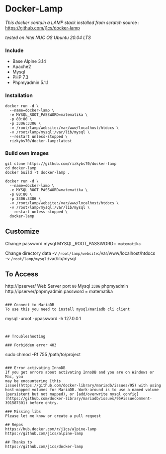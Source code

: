 # Docker-Lamp
*This docker contain a LAMP stack installed from scratch*
source : https://github.com/j1cs/docker-lamp

_tested on Intel NUC OS Ubuntu 20.04 LTS_

### Include
* Base Alpine 3.14
* Apache2
* Mysql
* PHP 7.3
* Phpmyadmin 5.1.1


### Installation
```
docker run -d \
  --name=docker-lamp \
  -e MYSQL_ROOT_PASSWORD=matematika \
  -p 80:80 \
  -p 3306:3306 \
  -v /root/lamp/website:/var/www/localhost/htdocs \
  -v /root/lamp/mysql:/var/lib/mysql \
  --restart unless-stopped \
  rizkybs70/docker-lamp:latest
```
### Build own images

```
git clone https://github.com/rizkybs70/docker-lamp
cd docker-lamp
docker build -t docker-lamp .
```
```
docker run -d \
  --name=docker-lamp \
  -e MYSQL_ROOT_PASSWORD=matematika \
  -p 80:80 \
  -p 3306:3306 \
  -v /root/lamp/website:/var/www/localhost/htdocs \
  -v /root/lamp/mysql:/var/lib/mysql \
  --restart unless-stopped \
  docker-lamp
```

## Customize
Change password mysql
MYSQL_ROOT_PASSWORD=``` matematika``` 

Change directory data
-v ```/root/lamp/website```:/var/www/localhost/htdocs \
-v ```/root/lamp/mysql```:/var/lib/mysql

## To Access
http://ipserver/
Web Server port ```80```
Mysql ```3306```
phpmyadmin http://ipserver/phpmyadmin
password = matematika


```

### Connect to MariaDB
To use this you need to install mysql/mariadb cli client
```
mysql -uroot -ppassword -h 127.0.0.1
```


## Troubleshooting

### Forbidden error 403 
```
sudo chmod -Rf 755 /path/to/project
``` 

### Error activating InnoDB
If you get errors about activating InnoDB and you are on Windows or Mac, you
may be encountering [this
issue](https://github.com/docker-library/mariadb/issues/95) with using
host-mapped volumes for MariaDB. Work-around is to use a named volume
(persistent but not mapped), or [add/overwrite mysql config](https://github.com/docker-library/mariadb/issues/95#issuecomment-391587301) before entry.

### Missing libs
Please let me know or create a pull request

## Repos
https://hub.docker.com/r/j1cs/alpine-lamp  
https://github.com/j1cs/alpine-lamp

## Thanks to
https://github.com/j1cs/docker-lamp

